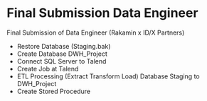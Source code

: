 # Final Submission Data Engineer
Final Submission of Data Engineer (Rakamin x ID/X Partners)

- Restore Database (Staging.bak)
- Create Database DWH_Project
- Connect SQL Server to Talend
- Create Job at Talend
- ETL Processing (Extract Transform Load) Database Staging to DWH_Project
- Create Stored Procedure

